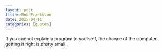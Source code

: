 ```yaml
---
layout: post
title: Bob Frankston
date: 2025-04-11
categories: [quotes]
---
```


If you cannot explain a program to yourself, the chance of the
computer getting it right is pretty small.  

